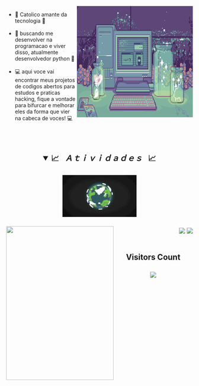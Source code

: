 <img align="right" src="https://github.com/Gabbszzz/Img/blob/main/sobre.gif" width="313px" height="300px" alt="about me">
<!-- <table align="center">
  <tr>
    <td>
      <b>
        <a href="README.md">🇧🇷 Português</a>
      </b>
    </td>
    <td>
      <a href="README-EN.md">🇺🇸 English</a>
    </td>
  </tr>
</table> -->
<ul align="left">
    <li>🤩️ Catolico amante da tecnologia 🤩️</li><br>
    <li>🚀 buscando me desenvolver na programacao e viver disso, atualmente desenvolvedor python 🚀</li><br>
    <li>💻 aqui voce vai encontrar meus projetos de codigos abertos para estudos e praticas hacking, fique a vontade para bifurcar e melhorar eles da forma que vier na cabeca de voces! 💻 </li><br>
  <!--  <li>🔮 🔮</li><br>-->
</ul>
<br>
<h2 align="center">
<details open>
<summary>📈&ensp; <i>Ａｔｉｖｉｄａｄｅｓ</i> &ensp;📈</summary>
<br>
<img align="center" src="https://github.com/Gabbszzz/Img/blob/main/planet.gif" width="200px">
<br><br>
<img align="left" height="415px" width="290px" src="https://github-readme-stats.vercel.app/api/top-langs/?username=Ch4rse404&langs_count=8&theme=tokyonight&hide_border=true">
<div align="right">
  
<img height="203px" src="https://github-readme-stats.vercel.app/api?username=Ch4rse404&show_icons=true&custom_title=Henrique%20Github%20Stats&theme=tokyonight&hide_border=true">
<img height="203px" src="https://github-readme-streak-stats.herokuapp.com/?user=Ch4rse404&theme=tokyonight&hide_border=true">
</div>

<div align="center">
    <br><p align="centre"><b>Visitors Count</b></p>  
    <p align="center"><img align="center" src="https://profile-counter.glitch.me/{Ch4rse404}/count.svg" /></p> 
    <br>
    </div>
</details>
